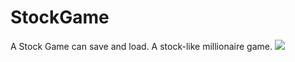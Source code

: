 # StockGame
A Stock Game can save and load. A stock-like millionaire game.
![](https://i.imgur.com/EAlcC0S.png)
